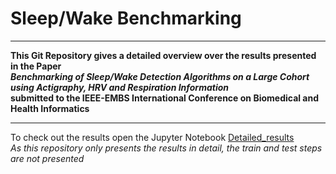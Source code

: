 # Sleep/Wake Benchmarking
***
**This Git Repository gives a detailed overview over the results presented in the Paper <br>
_Benchmarking of Sleep/Wake Detection Algorithms on a Large Cohort using Actigraphy, HRV and Respiration Information_  <br>
submitted to the IEEE-EMBS International Conference on Biomedical and Health Informatics**
***
To check out the results open the Jupyter Notebook [Detailed_results](https://github.com/mad-lab-fau/sleep-wake-benchmarking/blob/main/Detailed_results.ipynb) <br>
_As this repository only presents the results in detail, the train and test steps are not presented_